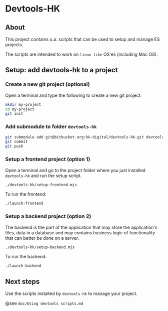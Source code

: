 # Devtools-HK

## About

This project contains o.a. scripts that can be used to setup and manage ES projects.

The scripts are intended to work on `linux like` OS'es (including Mac OS).

## Setup: add devtools-hk to a project

### Create a new git project (optional)

Open a terminal and type the following to create a new git project:

```bash
mkdir my-project
cd my-project
git init
```

### Add submodule to folder `devtools-hk`

```bash
git submodule add git@bitbucket.org:hk-digital/devtools-hk.git devtools-hk
git commit
git push
```

### Setup a frontend project (option 1)
Open a terminal and go to the project folder where you just installed `devtools-hk` and run the setup script.

```bash
./devtools-hk/setup-frontend.mjs
```

To run the frontend:

```bash
./launch-frontend
```

### Setup a backend project (option 2)

The backend is the part of the application that may store the application's files, data in a database and may contains business logic of functionality that can better be done on a server.

```bash
./devtools-hk/setup-backend.mjs
```

To run the backend:

```bash
./launch-backend
```

## Next steps

Use the scripts installed by `devtools-hk` to manage your project.

@see `doc/Using devtools scripts.md` 
